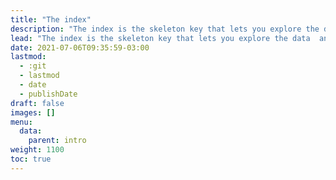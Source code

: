 ```yaml
---
title: "The index"
description: "The index is the skeleton key that lets you explore the data and all its relations"
lead: "The index is the skeleton key that lets you explore the data  and all its relations"
date: 2021-07-06T09:35:59-03:00
lastmod:
  - :git
  - lastmod
  - date
  - publishDate
draft: false
images: []
menu: 
  data:
    parent: intro
weight: 1100
toc: true
---
```


